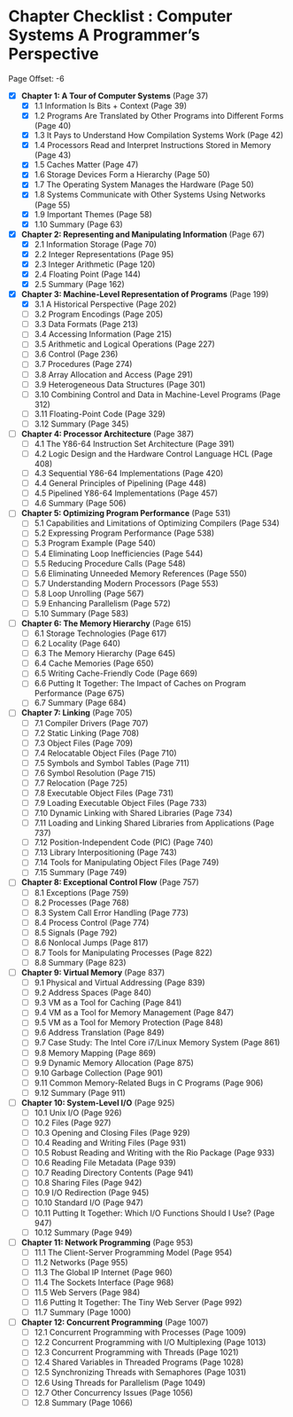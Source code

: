 # Chapter Checklist : Computer Systems A Programmer’s Perspective

Page Offset: -6

- [x] **Chapter 1: A Tour of Computer Systems** (Page 37)
  - [x] 1.1 Information Is Bits + Context (Page 39)
  - [x] 1.2 Programs Are Translated by Other Programs into Different Forms (Page 40)
  - [x] 1.3 It Pays to Understand How Compilation Systems Work (Page 42)
  - [x] 1.4 Processors Read and Interpret Instructions Stored in Memory (Page 43)
  - [x] 1.5 Caches Matter (Page 47)
  - [x] 1.6 Storage Devices Form a Hierarchy (Page 50)
  - [x] 1.7 The Operating System Manages the Hardware (Page 50)
  - [x] 1.8 Systems Communicate with Other Systems Using Networks (Page 55)
  - [x] 1.9 Important Themes (Page 58)
  - [x] 1.10 Summary (Page 63)

- [x] **Chapter 2: Representing and Manipulating Information** (Page 67)
  - [x] 2.1 Information Storage (Page 70)
  - [x] 2.2 Integer Representations (Page 95)
  - [x] 2.3 Integer Arithmetic (Page 120)
  - [x] 2.4 Floating Point (Page 144)
  - [x] 2.5 Summary (Page 162)

- [x] **Chapter 3: Machine-Level Representation of Programs** (Page 199)
  - [x] 3.1 A Historical Perspective (Page 202)
  - [ ] 3.2 Program Encodings (Page 205)
  - [ ] 3.3 Data Formats (Page 213)
  - [ ] 3.4 Accessing Information (Page 215)
  - [ ] 3.5 Arithmetic and Logical Operations (Page 227)
  - [ ] 3.6 Control (Page 236)
  - [ ] 3.7 Procedures (Page 274)
  - [ ] 3.8 Array Allocation and Access (Page 291)
  - [ ] 3.9 Heterogeneous Data Structures (Page 301)
  - [ ] 3.10 Combining Control and Data in Machine-Level Programs (Page 312)
  - [ ] 3.11 Floating-Point Code (Page 329)
  - [ ] 3.12 Summary (Page 345)

- [ ] **Chapter 4: Processor Architecture** (Page 387)
  - [ ] 4.1 The Y86-64 Instruction Set Architecture (Page 391)
  - [ ] 4.2 Logic Design and the Hardware Control Language HCL (Page 408)
  - [ ] 4.3 Sequential Y86-64 Implementations (Page 420)
  - [ ] 4.4 General Principles of Pipelining (Page 448)
  - [ ] 4.5 Pipelined Y86-64 Implementations (Page 457)
  - [ ] 4.6 Summary (Page 506)

- [ ] **Chapter 5: Optimizing Program Performance** (Page 531)
  - [ ] 5.1 Capabilities and Limitations of Optimizing Compilers (Page 534)
  - [ ] 5.2 Expressing Program Performance (Page 538)
  - [ ] 5.3 Program Example (Page 540)
  - [ ] 5.4 Eliminating Loop Inefficiencies (Page 544)
  - [ ] 5.5 Reducing Procedure Calls (Page 548)
  - [ ] 5.6 Eliminating Unneeded Memory References (Page 550)
  - [ ] 5.7 Understanding Modern Processors (Page 553)
  - [ ] 5.8 Loop Unrolling (Page 567)
  - [ ] 5.9 Enhancing Parallelism (Page 572)
  - [ ] 5.10 Summary (Page 583)

- [ ] **Chapter 6: The Memory Hierarchy** (Page 615)
  - [ ] 6.1 Storage Technologies (Page 617)
  - [ ] 6.2 Locality (Page 640)
  - [ ] 6.3 The Memory Hierarchy (Page 645)
  - [ ] 6.4 Cache Memories (Page 650)
  - [ ] 6.5 Writing Cache-Friendly Code (Page 669)
  - [ ] 6.6 Putting It Together: The Impact of Caches on Program Performance (Page 675)
  - [ ] 6.7 Summary (Page 684)

- [ ] **Chapter 7: Linking** (Page 705)
  - [ ] 7.1 Compiler Drivers (Page 707)
  - [ ] 7.2 Static Linking (Page 708)
  - [ ] 7.3 Object Files (Page 709)
  - [ ] 7.4 Relocatable Object Files (Page 710)
  - [ ] 7.5 Symbols and Symbol Tables (Page 711)
  - [ ] 7.6 Symbol Resolution (Page 715)
  - [ ] 7.7 Relocation (Page 725)
  - [ ] 7.8 Executable Object Files (Page 731)
  - [ ] 7.9 Loading Executable Object Files (Page 733)
  - [ ] 7.10 Dynamic Linking with Shared Libraries (Page 734)
  - [ ] 7.11 Loading and Linking Shared Libraries from Applications (Page 737)
  - [ ] 7.12 Position-Independent Code (PIC) (Page 740)
  - [ ] 7.13 Library Interpositioning (Page 743)
  - [ ] 7.14 Tools for Manipulating Object Files (Page 749)
  - [ ] 7.15 Summary (Page 749)

- [ ] **Chapter 8: Exceptional Control Flow** (Page 757)
  - [ ] 8.1 Exceptions (Page 759)
  - [ ] 8.2 Processes (Page 768)
  - [ ] 8.3 System Call Error Handling (Page 773)
  - [ ] 8.4 Process Control (Page 774)
  - [ ] 8.5 Signals (Page 792)
  - [ ] 8.6 Nonlocal Jumps (Page 817)
  - [ ] 8.7 Tools for Manipulating Processes (Page 822)
  - [ ] 8.8 Summary (Page 823)

- [ ] **Chapter 9: Virtual Memory** (Page 837)
  - [ ] 9.1 Physical and Virtual Addressing (Page 839)
  - [ ] 9.2 Address Spaces (Page 840)
  - [ ] 9.3 VM as a Tool for Caching (Page 841)
  - [ ] 9.4 VM as a Tool for Memory Management (Page 847)
  - [ ] 9.5 VM as a Tool for Memory Protection (Page 848)
  - [ ] 9.6 Address Translation (Page 849)
  - [ ] 9.7 Case Study: The Intel Core i7/Linux Memory System (Page 861)
  - [ ] 9.8 Memory Mapping (Page 869)
  - [ ] 9.9 Dynamic Memory Allocation (Page 875)
  - [ ] 9.10 Garbage Collection (Page 901)
  - [ ] 9.11 Common Memory-Related Bugs in C Programs (Page 906)
  - [ ] 9.12 Summary (Page 911)

- [ ] **Chapter 10: System-Level I/O** (Page 925)
  - [ ] 10.1 Unix I/O (Page 926)
  - [ ] 10.2 Files (Page 927)
  - [ ] 10.3 Opening and Closing Files (Page 929)
  - [ ] 10.4 Reading and Writing Files (Page 931)
  - [ ] 10.5 Robust Reading and Writing with the Rio Package (Page 933)
  - [ ] 10.6 Reading File Metadata (Page 939)
  - [ ] 10.7 Reading Directory Contents (Page 941)
  - [ ] 10.8 Sharing Files (Page 942)
  - [ ] 10.9 I/O Redirection (Page 945)
  - [ ] 10.10 Standard I/O (Page 947)
  - [ ] 10.11 Putting It Together: Which I/O Functions Should I Use? (Page 947)
  - [ ] 10.12 Summary (Page 949)

- [ ] **Chapter 11: Network Programming** (Page 953)
  - [ ] 11.1 The Client-Server Programming Model (Page 954)
  - [ ] 11.2 Networks (Page 955)
  - [ ] 11.3 The Global IP Internet (Page 960)
  - [ ] 11.4 The Sockets Interface (Page 968)
  - [ ] 11.5 Web Servers (Page 984)
  - [ ] 11.6 Putting It Together: The Tiny Web Server (Page 992)
  - [ ] 11.7 Summary (Page 1000)

- [ ] **Chapter 12: Concurrent Programming** (Page 1007)
  - [ ] 12.1 Concurrent Programming with Processes (Page 1009)
  - [ ] 12.2 Concurrent Programming with I/O Multiplexing (Page 1013)
  - [ ] 12.3 Concurrent Programming with Threads (Page 1021)
  - [ ] 12.4 Shared Variables in Threaded Programs (Page 1028)
  - [ ] 12.5 Synchronizing Threads with Semaphores (Page 1031)
  - [ ] 12.6 Using Threads for Parallelism (Page 1049)
  - [ ] 12.7 Other Concurrency Issues (Page 1056)
  - [ ] 12.8 Summary (Page 1066)
